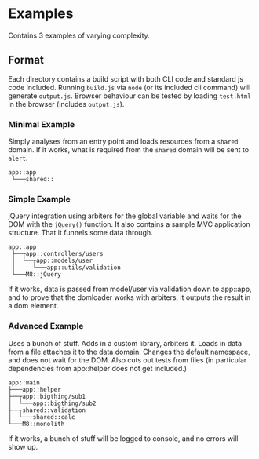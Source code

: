 # Examples

Contains 3 examples of varying complexity.
## Format
Each directory contains a build script with both CLI code and standard js code included.
Running `build.js` via `node` (or its included cli command) will generate `output.js`.
Browser behaviour can be tested by loading `test.html` in the browser (includes `output.js`).

### Minimal Example
Simply analyses from an entry point and loads resources from a `shared` domain.
If it works, what is required from the `shared` domain will be sent to `alert`.

    app::app
     └───shared::

### Simple Example
jQuery integration using arbiters for the global variable and waits for the DOM with the `jQuery()` function.
It also contains a sample MVC application structure. That it funnels some data through.

    app::app
     ├──┬app::controllers/users
     │  └──┬app::models/user
     │     └───app::utils/validation
     └───M8::jQuery

If it works, data is passed from model/user via validation down to app::app, and to prove that the domloader works with arbiters,
it outputs the result in a dom element.

### Advanced Example
Uses a bunch of stuff. Adds in a custom library, arbiters it. Loads in data from a file attaches it to the data domain.
Changes the default namespace, and does not wait for the DOM. Also cuts out tests from files (in particular dependencies from app::helper does not get included.)

    app::main
    ├───app::helper
    ├──┬app::bigthing/sub1
    │  └───app::bigthing/sub2
    ├──┬shared::validation
    │  └───shared::calc
    └───M8::monolith

If it works, a bunch of stuff will be logged to console, and no errors will show up.
